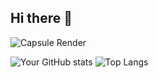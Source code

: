 ## Hi there 👋

<!--
**hisudeiv/hisudeiv** is a ✨ _special_ ✨ repository because its `README.md` (this file) appears on your GitHub profile.

Here are some ideas to get you started:

- 🔭 I’m currently working on ...
- 🌱 I’m currently learning ...
- 👯 I’m looking to collaborate on ...
- 🤔 I’m looking for help with ...
- 💬 Ask me about ...
- 📫 How to reach me: ...
- 😄 Pronouns: ...
- ⚡ Fun fact: ...
-->
![Capsule Render](https://capsule-render.vercel.app/api?type=waving&color=gradient&height=200&section=header&text=Hello%20World!&fontSize=90)

![Your GitHub stats](https://github-readme-stats.vercel.app/api?username=suji&show_icons=true&theme=radical)
![Top Langs](https://github-readme-stats.vercel.app/api/top-langs/?username=suji&layout=compact&theme=radical)

